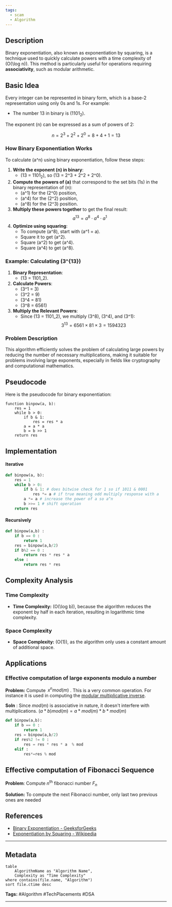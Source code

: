 ```yaml
---
tags:
  - scam
  - Algorithm
---
```

## Description
Binary exponentiation, also known as exponentiation by squaring, is a technique used to quickly calculate powers with a time complexity of \(O(\log n)\). This method is particularly useful for operations requiring **associativity**, such as modular arithmetic.

## Basic Idea

Every integer can be represented in binary form, which is a base-2 representation using only 0s and 1s. For example:

- The number 13 in binary is $(1101_2)$.

The exponent \(n\) can be expressed as a sum of powers of 2:

$$
n = 2^3 + 2^2 + 2^0 = 8 + 4 + 1 = 13
$$

### How Binary Exponentiation Works

To calculate \(a^n\) using binary exponentiation, follow these steps:

1. **Write the exponent \(n\) in binary**:
    - \(13 = $1101_2$\), so \(13 = 2^3 + 2^2 + 2^0\).
2. **Compute the powers of \(a\)** that correspond to the set bits (1s) in the binary representation of \(n\):
    - \(a^1\) for the \(2^0\) position,
    - \(a^4\) for the \(2^2\) position,
    - \(a^8\) for the \(2^3\) position.
3. **Multiply these powers together** to get the final result: 
    $$
    a^{13} = a^8 \cdot a^4 \cdot a^1
    $$
4. **Optimize using squaring**:
    - To compute \(a^8\), start with \(a^1 = a\).
    - Square it to get \(a^2\).
    - Square \(a^2\) to get \(a^4\).
    - Square \(a^4\) to get \(a^8\).

### Example: Calculating \(3^{13}\)

1. **Binary Representation**:
    - \(13 = 1101_2\).
2. **Calculate Powers**:
    - \(3^1 = 3\)
    - \(3^2 = 9\)
    - \(3^4 = 81\)
    - \(3^8 = 6561\)
3. **Multiply the Relevant Powers**:
    - Since \(13 = 1101_2\), we multiply \(3^8\), \(3^4\), and \(3^1\):
    $$
    3^{13} = 6561 \times 81 \times 3 = 1594323
    $$

### Problem Description
This algorithm efficiently solves the problem of calculating large powers by reducing the number of necessary multiplications, making it suitable for problems involving large exponents, especially in fields like cryptography and computational mathematics.

## Pseudocode
Here is the pseudocode for binary exponentiation:

```
function binpow(a, b):
    res = 1
    while b > 0:
        if b & 1:
            res = res * a
        a = a * a
        b = b >> 1
    return res
```

## Implementation

#### Iterative 
```python
def binpow(a, b):
    res = 1
    while b > 0: 
        if b & 1: # does bitwise check for 1 so if 1011 & 0001 
            res *= a # if true meaning odd multiply response with a 
        a *= a # increase the power of a so a^n 
        b >>= 1 # shift operation
    return res
```


#### Recursively 
```python 
def binpow(a,b) : 
	if b == 0 : 
		return 1
	res = binpow(a,b/2)
	if b%2 == 0 : 
		return res * res * a 
	else : 
		return res * res 
```
## Complexity Analysis

### Time Complexity
- **Time Complexity:** \(O(\log b)\), because the algorithm reduces the exponent by half in each iteration, resulting in logarithmic time complexity.

### Space Complexity
- **Space Complexity:** \(O(1)\), as the algorithm only uses a constant amount of additional space.

## Applications

### Effective computation of large exponents modulo a number

**Problem:** Compute   $x^n mod (m)$  . This is a very common operation. For instance it is used in computing the [modular multiplicative inverse](https://cp-algorithms.com/algebra/module-inverse.html).

**Soln** : Since $mod(m)$ is associative in nature, it doesn't interfere with multiplications. 
$(a*b)mod(m)=a*mod(m)*b*mod(m)$

```python
def binpow(a,b):
	if b == 0 : 
		return 1 
	res = binpow(a,b/2)
	if res%2 != 0 :
		res = res * res * a  % mod 
	elif : 
		res*=res % mod 
```


## Effective computation of Fibonacci Sequence 
**Problem**: Compute $n^{\text{th}}$ fibonacci number $F_n$ 

**Solution:** To compute the next Fibonacci number, only last two previous ones are needed 

## References
- [Binary Exponentiation - GeeksforGeeks](https://www.geeksforgeeks.org/binary-exponentiation/)
- [Exponentiation by Squaring - Wikipedia](https://en.wikipedia.org/wiki/Exponentiation_by_squaring)

---

## Metadata
```dataview
table
    AlgorithmName as "Algorithm Name",
    Complexity as "Time Complexity"
where contains(file.name, "Algorithm")
sort file.ctime desc
```

**Tags:** #Algorithm #TechPlacements #DSA

---
